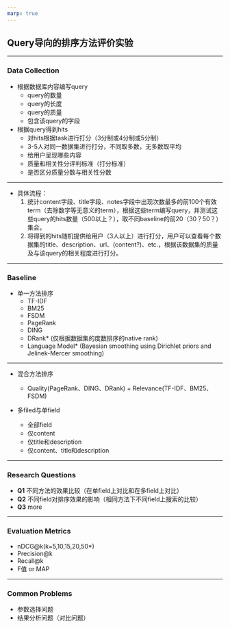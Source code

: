 ```yaml
---
marp: true
---
```

## Query导向的排序方法评价实验
---
### Data Collection

- 根据数据库内容编写query
    - query的数量
    - query的长度
    - query的质量
    - 包含该query的字段
- 根据query得到hits
    - 对hits根据task进行打分（3分制或4分制或5分制）
    - 3-5人对同一数据集进行打分，不同取多数，无多数取平均
    - 给用户呈现哪些内容
    - 质量和相关性分评判标准（打分标准）
    - 是否区分质量分数与相关性分数
---
- 具体流程：
    1. 统计content字段、title字段、notes字段中出现次数最多的前100个有效term（去除数字等无意义的term），根据这些term编写query，并测试这些query的hits数量（500以上？），取不同baseline的前20（30？50？）集合。
    2. 将得到的hits随机提供给用户（3人以上）进行打分，用户可以查看每个数据集的title、description、url、(content?)、etc.，根据该数据集的质量及与该query的相关程度进行打分。
---

### Baseline

- 单一方法排序
    - TF-IDF
    - BM25
    - FSDM
    - PageRank
    - DING
    - DRank* (仅根据数据集的度数排序的native rank)
    - Language Model* (Bayesian smoothing using Dirichlet priors and Jelinek-Mercer smoothing)
---
- 混合方法排序
    - Quality(PageRank、DING、DRank) + Relevance(TF-IDF、BM25、FSDM)

- 多filed与单field
    - 全部field
    - 仅content
    - 仅title和description
    - 仅content、title和description
---
### Research Questions

- **Q1** 不同方法的效果比较（在单field上对比和在多field上对比）
- **Q2** 不同field对排序效果的影响（相同方法下不同field上搜索的比较）
- **Q3** more
---
### Evaluation Metrics

- nDCG@k(k=5,10,15,20,50*)
- Precision@k
- Recall@k
- F值 or MAP
---
### Common Problems

- 参数选择问题
- 结果分析问题（对比问题）
